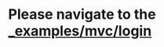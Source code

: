 # Please navigate to the [_examples/mvc/login](https://github.com/teamlint/iris/tree/master/_examples/mvc/login)